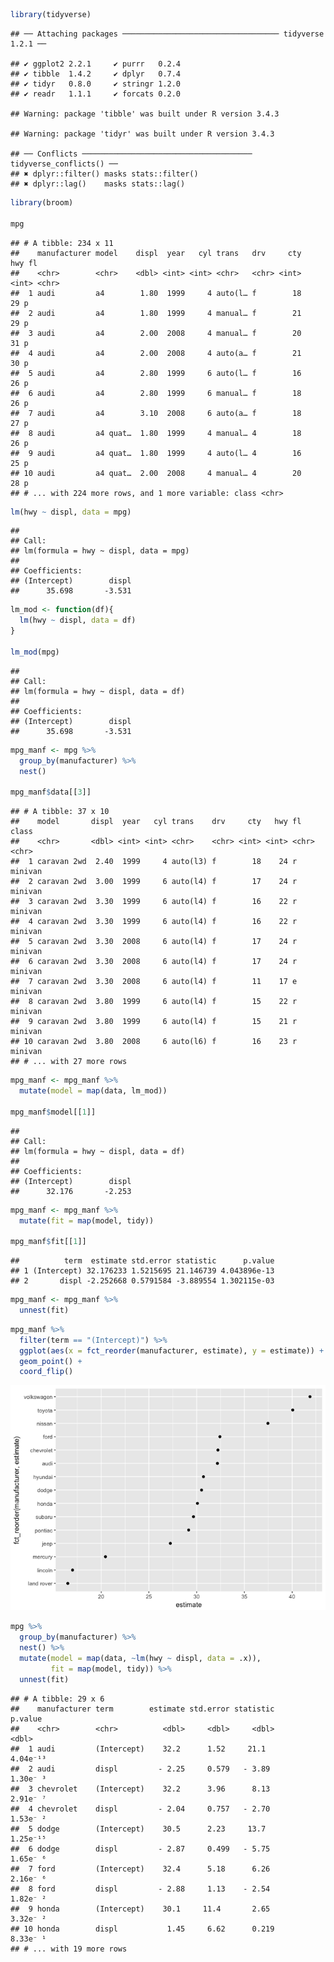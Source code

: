 
``` r
library(tidyverse)
```

    ## ── Attaching packages ─────────────────────────────────── tidyverse 1.2.1 ──

    ## ✔ ggplot2 2.2.1     ✔ purrr   0.2.4
    ## ✔ tibble  1.4.2     ✔ dplyr   0.7.4
    ## ✔ tidyr   0.8.0     ✔ stringr 1.2.0
    ## ✔ readr   1.1.1     ✔ forcats 0.2.0

    ## Warning: package 'tibble' was built under R version 3.4.3

    ## Warning: package 'tidyr' was built under R version 3.4.3

    ## ── Conflicts ────────────────────────────────────── tidyverse_conflicts() ──
    ## ✖ dplyr::filter() masks stats::filter()
    ## ✖ dplyr::lag()    masks stats::lag()

``` r
library(broom)

mpg
```

    ## # A tibble: 234 x 11
    ##    manufacturer model    displ  year   cyl trans   drv     cty   hwy fl   
    ##    <chr>        <chr>    <dbl> <int> <int> <chr>   <chr> <int> <int> <chr>
    ##  1 audi         a4        1.80  1999     4 auto(l… f        18    29 p    
    ##  2 audi         a4        1.80  1999     4 manual… f        21    29 p    
    ##  3 audi         a4        2.00  2008     4 manual… f        20    31 p    
    ##  4 audi         a4        2.00  2008     4 auto(a… f        21    30 p    
    ##  5 audi         a4        2.80  1999     6 auto(l… f        16    26 p    
    ##  6 audi         a4        2.80  1999     6 manual… f        18    26 p    
    ##  7 audi         a4        3.10  2008     6 auto(a… f        18    27 p    
    ##  8 audi         a4 quat…  1.80  1999     4 manual… 4        18    26 p    
    ##  9 audi         a4 quat…  1.80  1999     4 auto(l… 4        16    25 p    
    ## 10 audi         a4 quat…  2.00  2008     4 manual… 4        20    28 p    
    ## # ... with 224 more rows, and 1 more variable: class <chr>

``` r
lm(hwy ~ displ, data = mpg)
```

    ## 
    ## Call:
    ## lm(formula = hwy ~ displ, data = mpg)
    ## 
    ## Coefficients:
    ## (Intercept)        displ  
    ##      35.698       -3.531

``` r
lm_mod <- function(df){
  lm(hwy ~ displ, data = df)
}

lm_mod(mpg)
```

    ## 
    ## Call:
    ## lm(formula = hwy ~ displ, data = df)
    ## 
    ## Coefficients:
    ## (Intercept)        displ  
    ##      35.698       -3.531

``` r
mpg_manf <- mpg %>% 
  group_by(manufacturer) %>% 
  nest()

mpg_manf$data[[3]]
```

    ## # A tibble: 37 x 10
    ##    model       displ  year   cyl trans    drv     cty   hwy fl    class  
    ##    <chr>       <dbl> <int> <int> <chr>    <chr> <int> <int> <chr> <chr>  
    ##  1 caravan 2wd  2.40  1999     4 auto(l3) f        18    24 r     minivan
    ##  2 caravan 2wd  3.00  1999     6 auto(l4) f        17    24 r     minivan
    ##  3 caravan 2wd  3.30  1999     6 auto(l4) f        16    22 r     minivan
    ##  4 caravan 2wd  3.30  1999     6 auto(l4) f        16    22 r     minivan
    ##  5 caravan 2wd  3.30  2008     6 auto(l4) f        17    24 r     minivan
    ##  6 caravan 2wd  3.30  2008     6 auto(l4) f        17    24 r     minivan
    ##  7 caravan 2wd  3.30  2008     6 auto(l4) f        11    17 e     minivan
    ##  8 caravan 2wd  3.80  1999     6 auto(l4) f        15    22 r     minivan
    ##  9 caravan 2wd  3.80  1999     6 auto(l4) f        15    21 r     minivan
    ## 10 caravan 2wd  3.80  2008     6 auto(l6) f        16    23 r     minivan
    ## # ... with 27 more rows

``` r
mpg_manf <- mpg_manf %>% 
  mutate(model = map(data, lm_mod))

mpg_manf$model[[1]]
```

    ## 
    ## Call:
    ## lm(formula = hwy ~ displ, data = df)
    ## 
    ## Coefficients:
    ## (Intercept)        displ  
    ##      32.176       -2.253

``` r
mpg_manf <- mpg_manf %>% 
  mutate(fit = map(model, tidy))

mpg_manf$fit[[1]]
```

    ##          term  estimate std.error statistic      p.value
    ## 1 (Intercept) 32.176233 1.5215695 21.146739 4.043896e-13
    ## 2       displ -2.252668 0.5791584 -3.889554 1.302115e-03

``` r
mpg_manf <- mpg_manf %>% 
  unnest(fit)
```

``` r
mpg_manf %>%
  filter(term == "(Intercept)") %>% 
  ggplot(aes(x = fct_reorder(manufacturer, estimate), y = estimate)) +
  geom_point() +
  coord_flip()
```

![](list_columns_files/figure-markdown_github/unnamed-chunk-2-1.png)

``` r
mpg %>%
  group_by(manufacturer) %>% 
  nest() %>% 
  mutate(model = map(data, ~lm(hwy ~ displ, data = .x)),
         fit = map(model, tidy)) %>% 
  unnest(fit)
```

    ## # A tibble: 29 x 6
    ##    manufacturer term        estimate std.error statistic           p.value
    ##    <chr>        <chr>          <dbl>     <dbl>     <dbl>             <dbl>
    ##  1 audi         (Intercept)    32.2      1.52     21.1            4.04e⁻¹³
    ##  2 audi         displ         - 2.25     0.579   - 3.89           1.30e⁻ ³
    ##  3 chevrolet    (Intercept)    32.2      3.96      8.13           2.91e⁻ ⁷
    ##  4 chevrolet    displ         - 2.04     0.757   - 2.70           1.53e⁻ ²
    ##  5 dodge        (Intercept)    30.5      2.23     13.7            1.25e⁻¹⁵
    ##  6 dodge        displ         - 2.87     0.499   - 5.75           1.65e⁻ ⁶
    ##  7 ford         (Intercept)    32.4      5.18      6.26           2.16e⁻ ⁶
    ##  8 ford         displ         - 2.88     1.13    - 2.54           1.82e⁻ ²
    ##  9 honda        (Intercept)    30.1     11.4       2.65           3.32e⁻ ²
    ## 10 honda        displ           1.45     6.62      0.219          8.33e⁻ ¹
    ## # ... with 19 more rows
